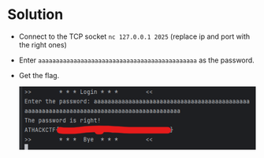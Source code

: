 # Solution

- Connect to the TCP socket `nc 127.0.0.1 2025` (replace ip and port with the right ones)
- Enter `aaaaaaaaaaaaaaaaaaaaaaaaaaaaaaaaaaaaaaaaaaaaa` as the password.
- Get the flag.

  ![](./get-the-flag.png)
